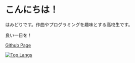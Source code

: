 <h1>こんにちは！</h1>
<p>はみどりです。作曲やプログラミングを趣味とする高校生です。</p>
<p>良い一日を！</p>
<a href="https://hachchch.github.io/index2.html">Github Page</a>

  [![Top Langs](https://github-readme-stats.vercel.app/api/top-langs/?username=hachchch&hide=jupyter%20notebook&layout=compact&theme=radical)](https://github.com/anuraghazra/github-readme-stats)
</div>
